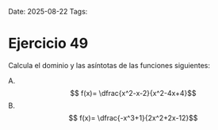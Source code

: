 Date: 2025-08-22
Tags: 

# Ejercicio 49

 
Calcula el dominio y las asíntotas de las funciones siguientes:




A.   $$ f(x)= \dfrac{x^2-x-2}{x^2-4x+4}$$ 
B.   $$ f(x)= \dfrac{-x^3+1}{2x^2+2x-12}$$ 
